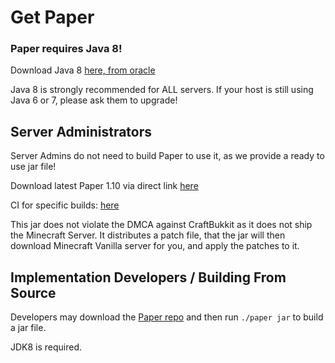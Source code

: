 Get Paper
====================
### Paper requires Java 8!
Download Java 8 [here, from oracle](http://www.oracle.com/technetwork/java/javase/downloads/jdk8-downloads-2133151.html)

Java 8 is strongly recommended for ALL servers. If your host is still using Java 6 or 7, please ask them to upgrade!

## Server Administrators
Server Admins do not need to build Paper to use it, as we provide a ready to use jar file!

Download latest Paper 1.10 via direct link [here](https://paperclip.emc.gs)

CI for specific builds: [here](https://ci.destroystokyo.com/job/PaperSpigot/)

This jar does not violate the DMCA against CraftBukkit as it does not ship the Minecraft Server. It distributes a patch file, that the jar will then download Minecraft Vanilla server for you, and apply the patches to it.

## Implementation Developers / Building From Source
Developers may download the [Paper repo](https://paperdev.emc.gs) and then run `./paper jar` to build a jar file.

JDK8 is required.
